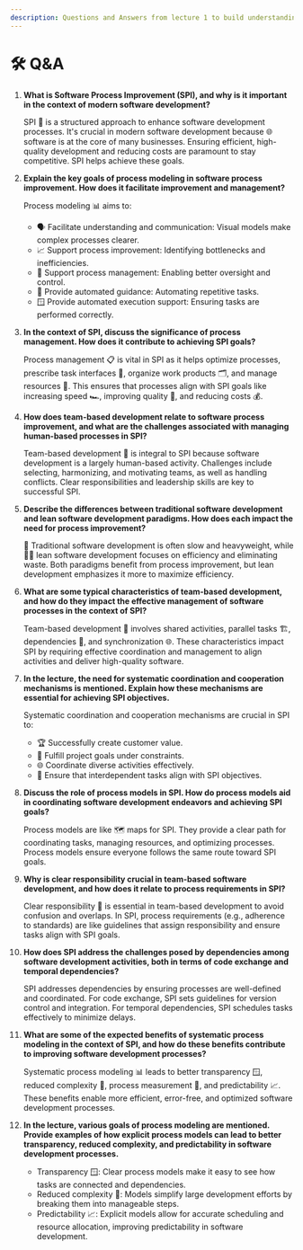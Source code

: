 ```yaml
---
description: Questions and Answers from lecture 1 to build understanding
---
```


# 🛠 Q\&A

1.  **What is Software Process Improvement (SPI), and why is it important in the context of modern software development?**

    SPI 🚀 is a structured approach to enhance software development processes. It's crucial in modern software development because 🌐 software is at the core of many businesses. Ensuring efficient, high-quality development and reducing costs are paramount to stay competitive. SPI helps achieve these goals.
2.  **Explain the key goals of process modeling in software process improvement. How does it facilitate improvement and management?**

    Process modeling 📊 aims to:

    * 🗣️ Facilitate understanding and communication: Visual models make complex processes clearer.
    * 📈 Support process improvement: Identifying bottlenecks and inefficiencies.
    * 🤖 Support process management: Enabling better oversight and control.
    * 📏 Provide automated guidance: Automating repetitive tasks.
    * 🪟 Provide automated execution support: Ensuring tasks are performed correctly.
3.  **In the context of SPI, discuss the significance of process management. How does it contribute to achieving SPI goals?**

    Process management 📋 is vital in SPI as it helps optimize processes, prescribe task interfaces 🔄, organize work products 🗂️, and manage resources 💪. This ensures that processes align with SPI goals like increasing speed 🏎️, improving quality 🌟, and reducing costs 💰.
4.  **How does team-based development relate to software process improvement, and what are the challenges associated with managing human-based processes in SPI?**

    Team-based development 🤝 is integral to SPI because software development is a largely human-based activity. Challenges include selecting, harmonizing, and motivating teams, as well as handling conflicts. Clear responsibilities and leadership skills are key to successful SPI.
5.  **Describe the differences between traditional software development and lean software development paradigms. How does each impact the need for process improvement?**

    🏢 Traditional software development is often slow and heavyweight, while 🏃‍♂️ lean software development focuses on efficiency and eliminating waste. Both paradigms benefit from process improvement, but lean development emphasizes it more to maximize efficiency.
6.  **What are some typical characteristics of team-based development, and how do they impact the effective management of software processes in the context of SPI?**

    Team-based development 🤝 involves shared activities, parallel tasks 🏗️, dependencies 🔄, and synchronization 🌐. These characteristics impact SPI by requiring effective coordination and management to align activities and deliver high-quality software.
7.  **In the lecture, the need for systematic coordination and cooperation mechanisms is mentioned. Explain how these mechanisms are essential for achieving SPI objectives.**

    Systematic coordination and cooperation mechanisms are crucial in SPI to:

    * 🏆 Successfully create customer value.
    * 🚀 Fulfill project goals under constraints.
    * 🌐 Coordinate diverse activities effectively.
    * 🔄 Ensure that interdependent tasks align with SPI objectives.
8.  **Discuss the role of process models in SPI. How do process models aid in coordinating software development endeavors and achieving SPI goals?**

    Process models are like 🗺️ maps for SPI. They provide a clear path for coordinating tasks, managing resources, and optimizing processes. Process models ensure everyone follows the same route toward SPI goals.
9.  **Why is clear responsibility crucial in team-based software development, and how does it relate to process requirements in SPI?**

    Clear responsibility 📢 is essential in team-based development to avoid confusion and overlaps. In SPI, process requirements (e.g., adherence to standards) are like guidelines that assign responsibility and ensure tasks align with SPI goals.
10. **How does SPI address the challenges posed by dependencies among software development activities, both in terms of code exchange and temporal dependencies?**

    SPI addresses dependencies by ensuring processes are well-defined and coordinated. For code exchange, SPI sets guidelines for version control and integration. For temporal dependencies, SPI schedules tasks effectively to minimize delays.
11. **What are some of the expected benefits of systematic process modeling in the context of SPI, and how do these benefits contribute to improving software development processes?**

    Systematic process modeling 📊 leads to better transparency 🪟, reduced complexity 🧩, process measurement 📏, and predictability 📈. These benefits enable more efficient, error-free, and optimized software development processes.
12. **In the lecture, various goals of process modeling are mentioned. Provide examples of how explicit process models can lead to better transparency, reduced complexity, and predictability in software development processes.**
    * Transparency 🪟: Clear process models make it easy to see how tasks are connected and dependencies.
    * Reduced complexity 🧩: Models simplify large development efforts by breaking them into manageable steps.
    * Predictability 📈: Explicit models allow for accurate scheduling and resource allocation, improving predictability in software development.
